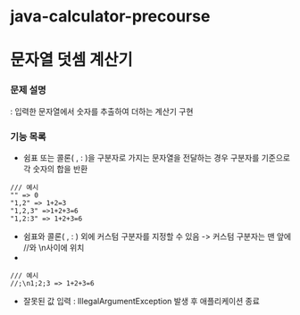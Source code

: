 # java-calculator-precourse

# 문자열 덧셈 계산기
### 문제 설명
: 입력한 문자열에서 숫자를 추출하여 더하는 계산기 구현


### 기능 목록
- 쉼표 또는 콜론( , : )을 구분자로 가지는 문자열을 전달하는 경우 구분자를 기준으로 각 숫자의 합을 반환

```
/// 예시
"" => 0
"1,2" => 1+2=3
"1,2,3" =>1+2+3=6
"1,2:3" => 1+2+3=6
```

- 쉼표와 콜론( , : ) 외에 커스텀 구분자를 지정할 수 있음 -> 커스텀 구분자는 맨 앞에 //와 \n사이에 위치
- 
```
/// 예시
//;\n1;2;3 => 1+2+3=6
```

- 잘못된 값 입력 : IllegalArgumentException 발생 후 애플리케이션 종료
